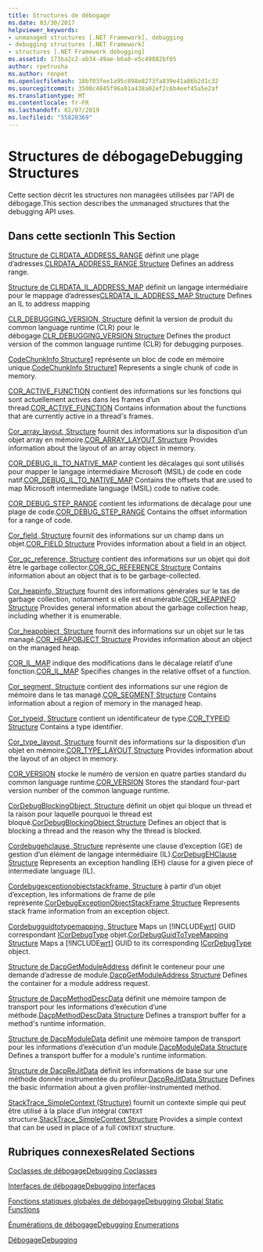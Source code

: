 ```yaml
---
title: Structures de débogage
ms.date: 03/30/2017
helpviewer_keywords:
- unmanaged structures [.NET Framework], debugging
- debugging structures [.NET Framework]
- structures [.NET Framework debugging]
ms.assetid: 173ba2c2-ab34-49ae-b6a8-e5c49882bf05
author: rpetrusha
ms.author: ronpet
ms.openlocfilehash: 18bf03fee1a95c898e8273fa839e41a86b2d1c32
ms.sourcegitcommit: 3500c4845f96a91a438a02ef2c6b4eef45a5e2af
ms.translationtype: MT
ms.contentlocale: fr-FR
ms.lasthandoff: 02/07/2019
ms.locfileid: "55828369"
---
```

# <a name="debugging-structures"></a><span data-ttu-id="e0601-102">Structures de débogage</span><span class="sxs-lookup"><span data-stu-id="e0601-102">Debugging Structures</span></span>
<span data-ttu-id="e0601-103">Cette section décrit les structures non managées utilisées par l'API de débogage.</span><span class="sxs-lookup"><span data-stu-id="e0601-103">This section describes the unmanaged structures that the debugging API uses.</span></span>

## <a name="in-this-section"></a><span data-ttu-id="e0601-104">Dans cette section</span><span class="sxs-lookup"><span data-stu-id="e0601-104">In This Section</span></span>
 <span data-ttu-id="e0601-105">[Structure de CLRDATA_ADDRESS_RANGE](../../../../docs/framework/unmanaged-api/debugging/clrdata-address-range-structure.md) définit une plage d’adresses.</span><span class="sxs-lookup"><span data-stu-id="e0601-105">[CLRDATA_ADDRESS_RANGE Structure](../../../../docs/framework/unmanaged-api/debugging/clrdata-address-range-structure.md) Defines an address range.</span></span>

 <span data-ttu-id="e0601-106">[Structure de CLRDATA_IL_ADDRESS_MAP](../../../../docs/framework/unmanaged-api/debugging/clrdata-il-address-map-structure.md) définit un langage intermédiaire pour le mappage d’adresses</span><span class="sxs-lookup"><span data-stu-id="e0601-106">[CLRDATA_IL_ADDRESS_MAP Structure](../../../../docs/framework/unmanaged-api/debugging/clrdata-il-address-map-structure.md) Defines an IL to address mapping</span></span>

 <span data-ttu-id="e0601-107">[CLR_DEBUGGING_VERSION, Structure](../../../../docs/framework/unmanaged-api/debugging/clr-debugging-version-structure.md) définit la version de produit du common language runtime (CLR) pour le débogage.</span><span class="sxs-lookup"><span data-stu-id="e0601-107">[CLR_DEBUGGING_VERSION Structure](../../../../docs/framework/unmanaged-api/debugging/clr-debugging-version-structure.md) Defines the product version of the common language runtime (CLR) for debugging purposes.</span></span>

 <span data-ttu-id="e0601-108">[CodeChunkInfo Structure1](../../../../docs/framework/unmanaged-api/debugging/codechunkinfo-structure.md) représente un bloc de code en mémoire unique.</span><span class="sxs-lookup"><span data-stu-id="e0601-108">[CodeChunkInfo Structure1](../../../../docs/framework/unmanaged-api/debugging/codechunkinfo-structure.md) Represents a single chunk of code in memory.</span></span>

 <span data-ttu-id="e0601-109">[COR_ACTIVE_FUNCTION](cor-active-function-structure.md) contient des informations sur les fonctions qui sont actuellement actives dans les frames d’un thread.</span><span class="sxs-lookup"><span data-stu-id="e0601-109">[COR_ACTIVE_FUNCTION](cor-active-function-structure.md) Contains information about the functions that are currently active in a thread's frames.</span></span>

 <span data-ttu-id="e0601-110">[Cor_array_layout, Structure](../../../../docs/framework/unmanaged-api/debugging/cor-array-layout-structure.md) fournit des informations sur la disposition d’un objet array en mémoire.</span><span class="sxs-lookup"><span data-stu-id="e0601-110">[COR_ARRAY_LAYOUT Structure](../../../../docs/framework/unmanaged-api/debugging/cor-array-layout-structure.md) Provides information about the layout of an array object in memory.</span></span>

 <span data-ttu-id="e0601-111">[COR_DEBUG_IL_TO_NATIVE_MAP](cor-debug-il-to-native-map-structure.md) contient les décalages qui sont utilisés pour mapper le langage intermédiaire Microsoft (MSIL) de code en code natif.</span><span class="sxs-lookup"><span data-stu-id="e0601-111">[COR_DEBUG_IL_TO_NATIVE_MAP](cor-debug-il-to-native-map-structure.md) Contains the offsets that are used to map Microsoft intermediate language (MSIL) code to native code.</span></span>

 <span data-ttu-id="e0601-112">[COR_DEBUG_STEP_RANGE](cor-debug-step-range-structure.md) contient les informations de décalage pour une plage de code.</span><span class="sxs-lookup"><span data-stu-id="e0601-112">[COR_DEBUG_STEP_RANGE](cor-debug-step-range-structure.md) Contains the offset information for a range of code.</span></span>

 <span data-ttu-id="e0601-113">[Cor_field, Structure](../../../../docs/framework/unmanaged-api/debugging/cor-field-structure.md) fournit des informations sur un champ dans un objet.</span><span class="sxs-lookup"><span data-stu-id="e0601-113">[COR_FIELD Structure](../../../../docs/framework/unmanaged-api/debugging/cor-field-structure.md) Provides information about a field in an object.</span></span>

 <span data-ttu-id="e0601-114">[Cor_gc_reference, Structure](../../../../docs/framework/unmanaged-api/debugging/cor-gc-reference-structure.md) contient des informations sur un objet qui doit être le garbage collector.</span><span class="sxs-lookup"><span data-stu-id="e0601-114">[COR_GC_REFERENCE Structure](../../../../docs/framework/unmanaged-api/debugging/cor-gc-reference-structure.md) Contains information about an object that is to be garbage-collected.</span></span>

 <span data-ttu-id="e0601-115">[Cor_heapinfo, Structure](../../../../docs/framework/unmanaged-api/debugging/cor-heapinfo-structure.md) fournit des informations générales sur le tas de garbage collection, notamment si elle est énumérable.</span><span class="sxs-lookup"><span data-stu-id="e0601-115">[COR_HEAPINFO Structure](../../../../docs/framework/unmanaged-api/debugging/cor-heapinfo-structure.md) Provides general information about the garbage collection heap, including whether it is enumerable.</span></span>

 <span data-ttu-id="e0601-116">[Cor_heapobject, Structure](../../../../docs/framework/unmanaged-api/debugging/cor-heapobject-structure.md) fournit des informations sur un objet sur le tas managé.</span><span class="sxs-lookup"><span data-stu-id="e0601-116">[COR_HEAPOBJECT Structure](../../../../docs/framework/unmanaged-api/debugging/cor-heapobject-structure.md) Provides information about an object on the managed heap.</span></span>

 <span data-ttu-id="e0601-117">[COR_IL_MAP](cor-il-map-structure.md) indique des modifications dans le décalage relatif d’une fonction.</span><span class="sxs-lookup"><span data-stu-id="e0601-117">[COR_IL_MAP](cor-il-map-structure.md) Specifies changes in the relative offset of a function.</span></span>

 <span data-ttu-id="e0601-118">[Cor_segment, Structure](../../../../docs/framework/unmanaged-api/debugging/cor-segment-structure.md) contient des informations sur une région de mémoire dans le tas managé.</span><span class="sxs-lookup"><span data-stu-id="e0601-118">[COR_SEGMENT Structure](../../../../docs/framework/unmanaged-api/debugging/cor-segment-structure.md) Contains information about a region of memory in the managed heap.</span></span>

 <span data-ttu-id="e0601-119">[Cor_typeid, Structure](../../../../docs/framework/unmanaged-api/debugging/cor-typeid-structure.md) contient un identificateur de type.</span><span class="sxs-lookup"><span data-stu-id="e0601-119">[COR_TYPEID Structure](../../../../docs/framework/unmanaged-api/debugging/cor-typeid-structure.md) Contains a type identifier.</span></span>

 <span data-ttu-id="e0601-120">[Cor_type_layout, Structure](../../../../docs/framework/unmanaged-api/debugging/cor-type-layout-structure.md) fournit des informations sur la disposition d’un objet en mémoire.</span><span class="sxs-lookup"><span data-stu-id="e0601-120">[COR_TYPE_LAYOUT Structure](../../../../docs/framework/unmanaged-api/debugging/cor-type-layout-structure.md) Provides information about the layout of an object in memory.</span></span>

 <span data-ttu-id="e0601-121">[COR_VERSION](cor-version-structure.md) stocke le numéro de version en quatre parties standard du common language runtime.</span><span class="sxs-lookup"><span data-stu-id="e0601-121">[COR_VERSION](cor-version-structure.md) Stores the standard four-part version number of the common language runtime.</span></span>

 <span data-ttu-id="e0601-122">[CorDebugBlockingObject, Structure](../../../../docs/framework/unmanaged-api/debugging/cordebugblockingobject-structure.md) définit un objet qui bloque un thread et la raison pour laquelle pourquoi le thread est bloqué.</span><span class="sxs-lookup"><span data-stu-id="e0601-122">[CorDebugBlockingObject Structure](../../../../docs/framework/unmanaged-api/debugging/cordebugblockingobject-structure.md) Defines an object that is blocking a thread and the reason why the thread is blocked.</span></span>

 <span data-ttu-id="e0601-123">[Cordebugehclause, Structure](../../../../docs/framework/unmanaged-api/debugging/cordebugehclause-structure.md) représente une clause d’exception (GE) de gestion d’un élément de langage intermédiaire (IL).</span><span class="sxs-lookup"><span data-stu-id="e0601-123">[CorDebugEHClause Structure](../../../../docs/framework/unmanaged-api/debugging/cordebugehclause-structure.md) Represents an exception handling (EH) clause for a given piece of intermediate language (IL).</span></span>

 <span data-ttu-id="e0601-124">[Cordebugexceptionobjectstackframe, Structure](../../../../docs/framework/unmanaged-api/debugging/cordebugexceptionobjectstackframe-structure.md) à partir d’un objet d’exception, les informations de frame de pile représente.</span><span class="sxs-lookup"><span data-stu-id="e0601-124">[CorDebugExceptionObjectStackFrame Structure](../../../../docs/framework/unmanaged-api/debugging/cordebugexceptionobjectstackframe-structure.md) Represents stack frame information from an exception object.</span></span>

 <span data-ttu-id="e0601-125">[Cordebugguidtotypemapping, Structure](../../../../docs/framework/unmanaged-api/debugging/cordebugguidtotypemapping-structure.md) Maps un [!INCLUDE[wrt](../../../../includes/wrt-md.md)] GUID correspondant [ICorDebugType](../../../../docs/framework/unmanaged-api/debugging/icordebugtype-interface.md) objet.</span><span class="sxs-lookup"><span data-stu-id="e0601-125">[CorDebugGuidToTypeMapping Structure](../../../../docs/framework/unmanaged-api/debugging/cordebugguidtotypemapping-structure.md) Maps a [!INCLUDE[wrt](../../../../includes/wrt-md.md)] GUID to its corresponding [ICorDebugType](../../../../docs/framework/unmanaged-api/debugging/icordebugtype-interface.md) object.</span></span>

 <span data-ttu-id="e0601-126">[Structure de DacpGetModuleAddress](../../../../docs/framework/unmanaged-api/debugging/dacpgetmoduleaddress-structure.md) définit le conteneur pour une demande d’adresse de module.</span><span class="sxs-lookup"><span data-stu-id="e0601-126">[DacpGetModuleAddress Structure](../../../../docs/framework/unmanaged-api/debugging/dacpgetmoduleaddress-structure.md) Defines the container for a module address request.</span></span>

 <span data-ttu-id="e0601-127">[Structure de DacpMethodDescData](../../../../docs/framework/unmanaged-api/debugging/dacpmethoddescdata-structure.md) définit une mémoire tampon de transport pour les informations d’exécution d’une méthode.</span><span class="sxs-lookup"><span data-stu-id="e0601-127">[DacpMethodDescData Structure](../../../../docs/framework/unmanaged-api/debugging/dacpmethoddescdata-structure.md) Defines a transport buffer for a method's runtime information.</span></span>

 <span data-ttu-id="e0601-128">[Structure de DacpModuleData](../../../../docs/framework/unmanaged-api/debugging/dacpmoduledata-structure.md) définit une mémoire tampon de transport pour les informations d’exécution d’un module.</span><span class="sxs-lookup"><span data-stu-id="e0601-128">[DacpModuleData Structure](../../../../docs/framework/unmanaged-api/debugging/dacpmoduledata-structure.md) Defines a transport buffer for a module's runtime information.</span></span>

 <span data-ttu-id="e0601-129">[Structure de DacpReJitData](../../../../docs/framework/unmanaged-api/debugging/dacprejitdata-structure.md) définit les informations de base sur une méthode donnée instrumentée du profileur.</span><span class="sxs-lookup"><span data-stu-id="e0601-129">[DacpReJitData Structure](../../../../docs/framework/unmanaged-api/debugging/dacprejitdata-structure.md) Defines the basic information about a given profiler-instrumented method.</span></span>

 <span data-ttu-id="e0601-130">[StackTrace_SimpleContext (Structure)](../../../../docs/framework/unmanaged-api/debugging/stacktrace-simplecontext-structure.md) fournit un contexte simple qui peut être utilisé à la place d’un intégral `CONTEXT` structure.</span><span class="sxs-lookup"><span data-stu-id="e0601-130">[StackTrace_SimpleContext Structure](../../../../docs/framework/unmanaged-api/debugging/stacktrace-simplecontext-structure.md) Provides a simple context that can be used in place of a full `CONTEXT` structure.</span></span>



## <a name="related-sections"></a><span data-ttu-id="e0601-131">Rubriques connexes</span><span class="sxs-lookup"><span data-stu-id="e0601-131">Related Sections</span></span>
 [<span data-ttu-id="e0601-132">Coclasses de débogage</span><span class="sxs-lookup"><span data-stu-id="e0601-132">Debugging Coclasses</span></span>](../../../../docs/framework/unmanaged-api/debugging/debugging-coclasses.md)

 [<span data-ttu-id="e0601-133">Interfaces de débogage</span><span class="sxs-lookup"><span data-stu-id="e0601-133">Debugging Interfaces</span></span>](../../../../docs/framework/unmanaged-api/debugging/debugging-interfaces.md)

 [<span data-ttu-id="e0601-134">Fonctions statiques globales de débogage</span><span class="sxs-lookup"><span data-stu-id="e0601-134">Debugging Global Static Functions</span></span>](../../../../docs/framework/unmanaged-api/debugging/debugging-global-static-functions.md)

 [<span data-ttu-id="e0601-135">Énumérations de débogage</span><span class="sxs-lookup"><span data-stu-id="e0601-135">Debugging Enumerations</span></span>](../../../../docs/framework/unmanaged-api/debugging/debugging-enumerations.md)

 [<span data-ttu-id="e0601-136">Débogage</span><span class="sxs-lookup"><span data-stu-id="e0601-136">Debugging</span></span>](../../../../docs/framework/unmanaged-api/debugging/index.md)
